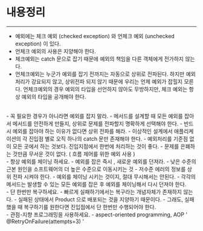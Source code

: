 # 내용정리

---

- 예외에는 체크 예외 (checked exception) 와 언체크 예외 (unchecked exception) 이 있다.
- 언체크 예외의 사용은 지양해야 한다.
- 체크예외는 catch 문으로 잡기 때문에 예외의 책임을 다른 객체에게 전가하지 않는다.
- 언체크예외는 누군가 예외를 잡기 전까지는 자동으로 상위로 전파된다. 하지만 예외처리가 강요되지 않고, 상위전파 되지 않기 때문에 우리는 언제 예외가 잡힐지 모른다.
  언체크예외의 경우 예외의 타입을 선언하지 않아도 무방하지만, 체크 예외는 항상 예외의 타입을 공개해야 한다.
  
<br />
- 꼭 필요한 경우가 아니라면 예외를 잡지 말라.
  - 메서드를 설계할 때 모든 예외를 잡아서 메서드를 안전하게 만들지, 상위로 문제를 전파할지 명확하게 선택해야 한다.
  - 반드시 예외를 잡아야 하는 이유가 없다면 상위 전파를 해라.
  - 이상적인 설계에서 애플리케이션의 각 진입점 별로 오직 하나의 catch 문만 존재해야 한다.
  - 예외처리를 기준점 없이 모든 곳에서 하는 것보다. 진입지점에서 한번에 처리하는 것이 좋다.
  - 문제를 은폐하는 것만큼 무서운 것이 없다. ( 흐름 제어를 위한 예외 사용 )


<br />
- 항상 예외를 체이닝 하세요.
  - 예외를 잡은 즉시 , 새로운 예외를 던져라.
  - 낮은 수준의 근본 원인을 소프트웨어의 더 높은 수준으로 이동시키는 것
  - 저수준 에러의 정보를 상위 전파 시켜야 한다.
  - 예외를 체이닝 시키는 것이지, 절대 무시해서는 안된다.
  - 각각의 메서드는 발생할 수 있는 모든 예외를 잡은 후 예외를 체이닝해서 다시 던져야 한다.

<br />
- 단 한번만 복구하세요.
  - 빠르게 실패하기에서는 복구라는 개념자체가 존재하지 않는다.
  - 실패된 상태에서 Product 으로 배포되는 것을 지양하기 때문이다.
  - 그래도, 실패했을 때 복구하기를 원한다면 진입점에서 단 한번만 수행되어야 한다.

<br />
- 관점-지향 프로그래밍을 사용하세요.
  - aspect-oriented programming, AOP 
'
  @RetryOnFailure(attempts=3)
'
